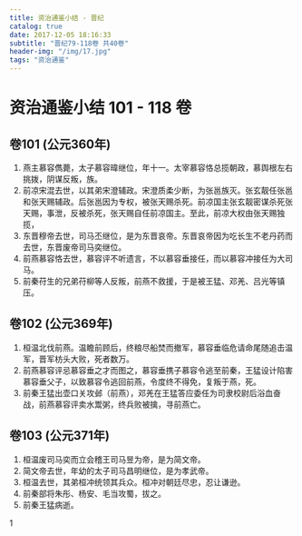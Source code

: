 ```yaml
---
title: 资治通鉴小结 - 晋纪
catalog: true
date: 2017-12-05 18:16:33
subtitle: "晋纪79-118卷 共40卷"
header-img: "/img/17.jpg"
tags: "资治通鉴"
---
```


# 资治通鉴小结 101 - 118 卷

## 卷101 (公元360年)
1. 燕主慕容儁薨，太子慕容暐继位，年十一。太宰慕容恪总揽朝政，慕舆根左右挑拨，阴谋反叛，族。
2. 前凉宋混去世，以其弟宋澄辅政。宋澄质柔少断，为张邕族灭。张玄靓任张邕和张天赐辅政。后张邕因为专权，被张天赐杀死。前凉国主张玄靓密谋杀死张天赐，事泄，反被杀死，张天赐自任前凉国主。至此，前凉大权由张天赐独揽，
3. 东晋穆帝去世，司马丕继位，是为东晋哀帝。东晋哀帝因为吃长生不老丹药而去世，东晋废帝司马奕继位。
4. 前燕慕容恪去世，慕容评不听遗言，不以慕容垂接任，而以慕容冲接任为大司马。
5. 前秦苻生的兄弟苻柳等人反叛，前燕不救援，于是被王猛、邓羌、吕光等镇压。

## 卷102 (公元369年)
1. 桓温北伐前燕。温瞻前顾后，终粮尽船焚而撤军，慕容垂临危请命尾随追击温军，晋军枋头大败，死者数万。
2. 前燕慕容评忌慕容垂之才而图之，慕容垂携子慕容令逃至前秦，王猛设计陷害慕容垂父子，以致慕容令逃回前燕，令度终不得免，复叛于燕，死。
3. 前秦王猛出壶口关攻邺（前燕），邓羌在王猛答应委任为司隶校尉后浴血奋战，前燕慕容评卖水鬻粥，终兵败被擒，寻前燕亡。

## 卷103 (公元371年)
1. 桓温废司马奕而立会稽王司马昱为帝，是为简文帝。
2. 简文帝去世，年幼的太子司马昌明继位，是为孝武帝。
3. 桓温去世，其弟桓冲统领其兵众。桓冲对朝廷尽忠，忍让谦逊。
4. 前秦部将朱彤、杨安、毛当攻蜀，拔之。
5. 前秦王猛病逝。


1
